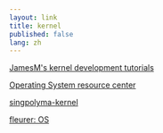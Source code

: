 ```yaml
---
layout: link
title: kernel
published: false
lang: zh
---
```


[JamesM's kernel development tutorials](http://www.jamesmolloy.co.uk/tutorial_html/)

[Operating System resource center](http://nondot.org/sabre/os/articles)

[singpolyma-kernel](https://singpolyma.net/category/singpolyma-kernel/)

[fleurer: OS](http://fleurer-lee.com/vimwiki/OS.html)



